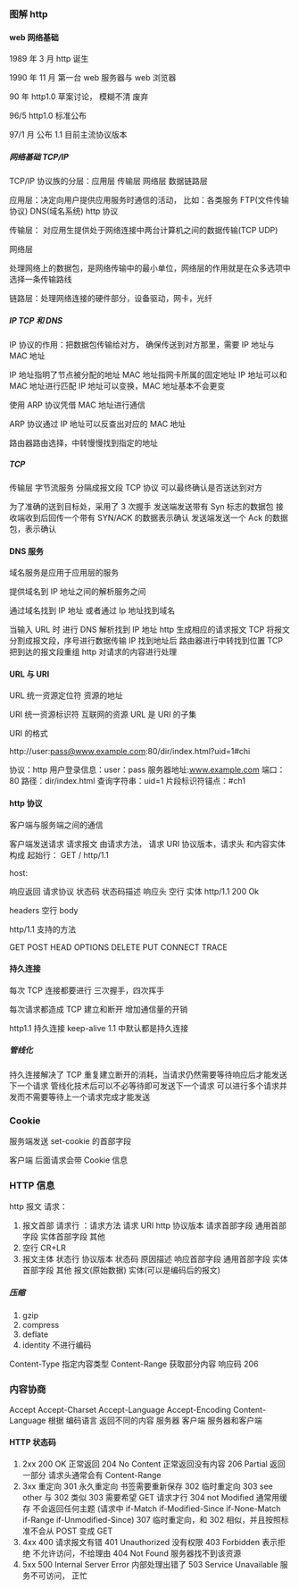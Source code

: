 ### 图解 http

#### web 网络基础

1989 年 3 月 http 诞生

1990 年 11 月 第一台 web 服务器与 web 浏览器

90 年 http1.0 草案讨论， 模糊不清 废弃

96/5 http1.0 标准公布

97/1 月 公布 1.1 目前主流协议版本

##### 网络基础 TCP/IP

TCP/IP 协议族的分层：应用层 传输层 网络层 数据链路层

应用层：决定向用户提供应用服务时通信的活动，
比如：各类服务 FTP(文件传输协议) DNS(域名系统) http 协议

传输层：
对应用生提供处于网络连接中两台计算机之间的数据传输(TCP UDP)

网络层

处理网络上的数据包，是网络传输中的最小单位，网络层的作用就是在众多选项中选择一条传输路线

链路层：处理网络连接的硬件部分，设备驱动，网卡，光纤

##### IP TCP 和 DNS

IP 协议的作用：把数据包传输给对方，
确保传送到对方那里，需要 IP 地址与 MAC 地址

IP 地址指明了节点被分配的地址
MAC 地址指网卡所属的固定地址
IP 地址可以和 MAC 地址进行匹配
IP 地址可以变换，MAC 地址基本不会更变

使用 ARP 协议凭借 MAC 地址进行通信

ARP 协议通过 IP 地址可以反查出对应的 MAC 地址

路由器路由选择，中转慢慢找到指定的地址

##### TCP

传输层 字节流服务 分隔成报文段
TCP 协议 可以最终确认是否送达到对方

为了准确的送到目标处，采用了 3 次握手
发送端发送带有 Syn 标志的数据包
接收端收到后回传一个带有 SYN/ACK 的数据表示确认
发送端发送一个 Ack 的数据包，表示确认

#### DNS 服务

域名服务是应用于应用层的服务

提供域名到 IP 地址之间的解析服务之间

通过域名找到 IP 地址 或者通过 Ip 地址找到域名

当输入 URL 时
进行 DNS 解析找到 IP 地址
http 生成相应的请求报文
TCP 将报文分割成报文段，序号进行数据传输
IP 找到地址后 路由器进行中转找到位置
TCP 把到达的报文段重组
http 对请求的内容进行处理

#### URL 与 URI

URL 统一资源定位符 资源的地址

URI 统一资源标识符 互联网的资源
URL 是 URI 的子集

URI 的格式

http://user:pass@www.example.com:80/dir/index.html?uid=1#chi

协议：http
用户登录信息：user：pass
服务器地址:www.example.com
端口：80
路径：dir/index.html
查询字符串：uid=1
片段标识符锚点：#ch1

#### http 协议

客户端与服务端之间的通信

客户端发送请求
请求报文 由请求方法， 请求 URI 协议版本，请求头 和内容实体构成
起始行：
GET / http/1.1

host:

响应返回
请求协议 状态码 状态码描述
响应头
空行
实体
http/1.1 200 Ok

headers
空行
body

http/1.1 支持的方法

GET
POST
HEAD
OPTIONS
DELETE
PUT
CONNECT
TRACE

#### 持久连接

每次 TCP 连接都要进行
三次握手，四次挥手

每次请求都造成 TCP 建立和断开 增加通信量的开销

http1.1 持久连接 keep-alive 1.1 中默认都是持久连接

##### 管线化

持久连接解决了 TCP 重复建立断开的消耗，当请求仍然需要等待响应后才能发送下一个请求
管线化技术后可以不必等待即可发送下一个请求
可以进行多个请求并发而不需要等待上一个请求完成才能发送

### Cookie

服务端发送 set-cookie 的首部字段

客户端 后面请求会带 Cookie 信息

### HTTP 信息

http 报文
请求：

1. 报文首部
   请求行 ：请求方法 请求 URI http 协议版本
   请求首部字段
   通用首部字段
   实体首部字段
   其他
2. 空行 CR+LR
3. 报文主体
   状态行 协议版本 状态码 原因描述
   响应首部字段
   通用首部字段
   实体首部字段
   其他
   报文(原始数据) 实体(可以是编码后的报文)

##### 压缩

1. gzip
2. compress
3. deflate
4. identity 不进行编码

Content-Type 指定内容类型
Content-Range 获取部分内容 响应码 206

### 内容协商

Accept
Accept-Charset
Accept-Language
Accept-Encoding
Content-Language
根据 编码语言 返回不同的内容
服务器 客户端 服务器和客户端

#### HTTP 状态码

1. 2xx
   200 OK 正常返回
   204 No Content 正常返回没有内容
   206 Partial 返回一部分 请求头通常会有 Content-Range
2. 3xx 重定向
   301 永久重定向 书签需要重新保存
   302 临时重定向
   303 see other 与 302 类似 303 需要希望 GET 请求才行
   304 not Modified 通常用缓存 不会返回任何主题
   (请求中 if-Match if-Modified-Since if-None-Match if-Range if-Unmodified-Since)
   307 临时重定向，和 302 相似，并且按照标准不会从 POST 变成 GET
3. 4xx
   400 请求报文有错
   401 Unauthorized 没有权限
   403 Forbidden 表示拒绝 不允许访问，不给理由
   404 Not Found 服务器找不到该资源
4. 5xx
   500 Internal Server Error 内部处理出错了
   503 Service Unavailable 服务不可访问， 正忙
